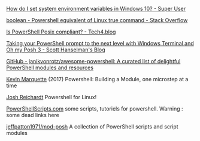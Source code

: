 
[How do I set system environment variables in Windows 10? - Super User](https://superuser.com/questions/949560/how-do-i-set-system-environment-variables-in-windows-10)

[boolean - Powershell equivalent of Linux true command - Stack Overflow](https://stackoverflow.com/questions/55357792/powershell-equivalent-of-linux-true-command)

[Is PowerShell Posix compliant? - Tech4.blog](https://tech4.blog/is-powershell-posix-compliant)

[Taking your PowerShell prompt to the next level with Windows Terminal and Oh my Posh 3 - Scott Hanselman's Blog](https://www.hanselman.com/blog/taking-your-powershell-prompt-to-the-next-level-with-windows-terminal-and-oh-my-posh-3)

[GitHub - janikvonrotz/awesome-powershell: A curated list of delightful PowerShell modules and resources](https://github.com/janikvonrotz/awesome-powershell)

[Kevin Marquette](https://kevinmarquette.github.io/2017-05-27-Powershell-module-building-basics/)
(2017) Powershell: Building a Module, one microstep at a time

[Josh Reichardt](https://thepracticalsysadmin.com/powershell-for-linux/)
Powershell for Linux!

[PowerShellScripts.com](http://powershellscripts.com/)
some scripts, tutoriels for powershell. Warning : some dead links here

[jeffpatton1971/mod-posh](https://github.com/jeffpatton1971/mod-posh)
A collection of PowerShell scripts and script modules
